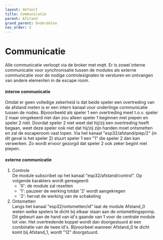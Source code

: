 ```yaml
---
layout: default
title: Communicatie
parent: Afstand
grand_parent: Onderdelen
nav_order: 3
---
```

# Communicatie
Alle communicatie verloopt via de broker met mqtt. Er is zowel interne communicatie voor synchronisatie tussen de modules als externe communicatie voor de nodige
controlesignalen te versturen en ontvangen van andere elementen in de escape room.

#### interne communicatie
Omdat er geen volledige zekerheid is dat beide speler een overtreding van de afstand meten is er een intern kanaal voor onderlinge communicatie tussen de nodes.
Bijvoorbeeld als speler 1 een overtreding meet t.o.v. speler 2 maar omgekeerd niet dan zou alleen speler 1 beginnen met piepen en speler 2 niet.
Doordat speler 2 niet weet dat hij/zij een overtreding heeft begaan, weet deze speler ook niet dat hij/zij zijn handen moet ontsmetten en zal de escaperoom vast lopen.
Via het kanaal "esp32/afstand/piep/2" (in dit geval is het speler 2) stuurt speler 1 een "1" die speler 2 dan kan verwerken.
Zo wordt ervoor gezorgd dat speler 2 ook zeker begint met piepen. 

#### externe communicatie
1. Controle <br>
  De module subscribet op het kanaal "esp32/afstand/control". Op volgende karakters wordt gereageerd:
    * '0': de module zal resetten
    * '1': pauzeer de werking totdat '2' wordt aangekregen
    * '2': hervat de werking van de schakeling
2. Ontsmetten <br>
   Langs het kanaal "esp32/ontsmetten/id" laat de module Afstand_0 weten welke spelers te dicht bij elkaar staan aan de ontsmettingspomp.
   Dit gebeurt aan de hand van id's gaande van 1 voor de centrale    module tot vier. Het overtredende koppel wordt dan doorgestuurd al een combinatie van de twee id's.
   Bijvoorbeel wanneer Afstand_0 te dicht komt bij Afstand_1, wordt "12" doorgstuurd.
